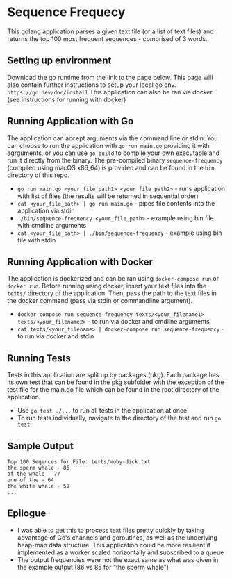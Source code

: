 # Sequence Frequecy
This golang application parses a given text file (or a list of text files) and returns the top 100 most frequent sequences - comprised of 3 words.

## Setting up environment
Download the go runtime from the link to the page below. This page will also contain further instructions to setup your local go env.
`https://go.dev/doc/install`
This application can also be ran via docker (see instructions for running with docker)

## Running Application with Go
The application can accept arguments via the command line or stdin. You can choose to run the application with `go run main.go` providing it with agrguments, or you can use `go build` to compile your own executable and run it directly from the binary. The pre-compiled binary `sequence-frequency` (compiled using macOS x86_64) is provided and can be found in the `bin` directory of this repo.
- `go run main.go <your_file_path1> <your_file_path2>` - runs application with list of files (the results will be returned in sequential order)
- `cat <your_file_path> | go run main.go` - pipes file contents into the application via stdin
- `./bin/sequence-frequency <your_file_path>` - example using bin file with cmdline arguments
- `cat <your_file_path> | ./bin/sequence-frequency` - example using bin file with stdin

## Running Application with Docker
The application is dockerized and can be ran using `docker-compose run` or `docker run`. Before running using docker, insert your text files into the `texts/` directory of the application. Then, pass the path to the text files in the docker command (pass via stdin or commandline argument).
- `docker-compose run sequence-frequency texts/<your_filename1> texts/<your_filename2>` - to run via docker and cmdline arguments
- `cat texts/<your_filename> | docker-compose run sequence-frequency` - to run via docker and stdin

## Running Tests
Tests in this application are split up by packages (pkg). Each package has its own test that can be found in the pkg subfolder with the exception of the test file for the main.go file which can be found in the root directory of the application. 
 - Use `go test ./...` to run all tests in the application at once
 - To run tests individually, navigate to the directory of the test and run `go test`

## Sample Output
    Top 100 Seqences for File: texts/moby-dick.txt
    the sperm whale - 86
    of the whale - 77
    one of the - 64
    the white whale - 59
    ...

## Epilogue
- I was able to get this to process text files pretty quickly by taking advantage of Go's channels and goroutines, as well as the underlying heap-map data structure. This application could be more resilient if implemented as a worker scaled horizontally and subscribed to a queue
- The output frequencies were not the exact same as what was given in the example output (86 vs 85 for "the sperm whale")
